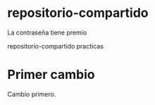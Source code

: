 repositorio-compartido
======================

La contraseña tiene premio

repositorio-compartido practicas

# Primer cambio

Cambio primero.
